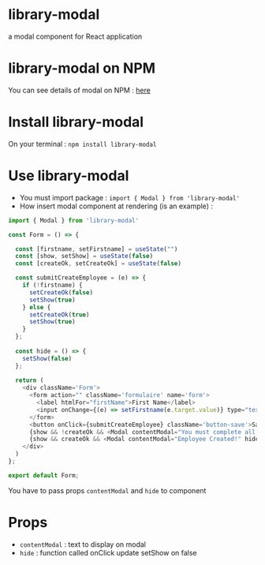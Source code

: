 # library-modal
a modal component for React application

# library-modal on NPM
You can see details of modal on NPM : [here](https://www.npmjs.com/package/library-modal)

# Install library-modal
On your terminal : 
`npm install library-modal`

# Use library-modal
- You must import package : `import { Modal } from 'library-modal'`
- How insert modal component at rendering (is an example) :
```js
import { Modal } from 'library-modal'

const Form = () => {

  const [firstname, setFirstname] = useState("")
  const [show, setShow] = useState(false)
  const [createOk, setCreateOk] = useState(false)

  const submitCreateEmployee = (e) => {
    if (!firstname) {
      setCreateOk(false)
      setShow(true)
    } else {
      setCreateOk(true)
      setShow(true)
    }
  };
  
  const hide = () => {
    setShow(false)
  };
  
  return (
    <div className='Form'>
      <form action="" className='formulaire' name='form'>
        <label htmlFor="firstName">First Name</label>
        <input onChange={(e) => setFirstname(e.target.value)} type="text" id="firstName" required />
      </form>
      <button onClick={submitCreateEmployee} className='button-save'>Save</button>
      {show && !createOk && <Modal contentModal="You must complete all the fields!" hide={hide} />}
      {show && createOk && <Modal contentModal="Employee Created!" hide={hide} />}
    </div>
  )
};

export default Form;
```
You have to pass props `contentModal` and `hide` to component

# Props
- `contentModal` : text to display on modal
- `hide` : function called onClick update setShow on false

